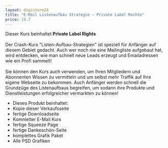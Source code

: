 ```yaml
---
layout: digistore24
title: "E-Mail Listenaufbau Strategie - Private Label Rechte"
price: 19.7
---
```

<p>Dieser Kurs beinhaltet<strong> Private Label Rights</strong><br><br>Der Crash-Kurs &quot;Listen-Aufbau-Strategien&quot; ist speziell f&#xFC;r Anf&#xE4;nger auf diesem Gebiet gedacht. Auch wer noch nie eine Mailingliste aufgebaut hat, wird entdecken, wie man schnell neue Leads erzeugt und Emailadressen wie ein Profi sammelt!<br><br>Sie k&#xF6;nnen den Kurs auch verwenden, um Ihren Mitgliedern und Abonnenten Wissen zu vermitteln und um selbst mehr Traffik auf Ihre eigene Webseite zu bekommen. Auch Anf&#xE4;nger werden schnell die Grundz&#xFC;ge des Listenaufbaus begreifen, um sodann ihre Produkte und Dienstleistungen erfolgreicher vermarkten zu k&#xF6;nnen!</p>
<ul><li>Dieses Produkt beinhaltet:</li>
<li>Kopie dieser Verkaufsseite</li>
<li>fertige Downloadseite</li>
<li>Komnletter E-Mail Kurs</li>
<li>fertige Squeeze Page</li>
<li>fertige Dankesch&#xF6;n-Seite</li>
<li>komplettes Grafik Paket</li>
<li>Alle PSD Grafiken</li>
</ul><p>&#xA0;</p>